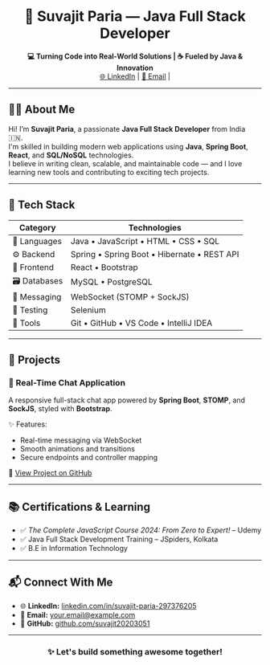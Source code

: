 <h1 align="center">🚀 Suvajit Paria — Java Full Stack Developer</h1>

<p align="center">
  <b>💻 Turning Code into Real-World Solutions | ☕ Fueled by Java & Innovation</b><br>
  <a href="https://www.linkedin.com/in/suvajit-paria-297376205/">🌐 LinkedIn</a> |
  <a href="mailto:suvajitparias@gmail.com">📧 Email</a> |
 
</p>

---

## 🧑‍💻 About Me

Hi! I’m **Suvajit Paria**, a passionate **Java Full Stack Developer** from India 🇮🇳.  
I'm skilled in building modern web applications using **Java**, **Spring Boot**, **React**, and **SQL/NoSQL** technologies.  
I believe in writing clean, scalable, and maintainable code — and I love learning new tools and contributing to exciting tech projects.

---

## 🧰 Tech Stack

| Category        | Technologies |
|----------------|--------------|
| 🧠 Languages    | Java • JavaScript • HTML • CSS • SQL |
| ⚙️ Backend      | Spring • Spring Boot • Hibernate • REST API |
| 🎨 Frontend     | React • Bootstrap |
| 🗃️ Databases    | MySQL • PostgreSQL |
| 🔗 Messaging    | WebSocket (STOMP + SockJS) |
| 🧪 Testing      | Selenium |
| 📁 Tools        | Git • GitHub • VS Code • IntelliJ IDEA |

---

## 📌 Projects

### 💬 Real-Time Chat Application  
A responsive full-stack chat app powered by **Spring Boot**, **STOMP**, and **SockJS**, styled with **Bootstrap**.

✨ Features:
- Real-time messaging via WebSocket
- Smooth animations and transitions
- Secure endpoints and controller mapping

🔗 [View Project on GitHub](https://github.com/suvajit20203051/SPRING-PROJECT)  


---

## 📚 Certifications & Learning

- ✅ _The Complete JavaScript Course 2024: From Zero to Expert!_ – Udemy  
- ✅ Java Full Stack Development Training – JSpiders, Kolkata  
- ✅ B.E in Information Technology

---


## 📬 Connect With Me

- 🌐 **LinkedIn:** [linkedin.com/in/suvajit-paria-297376205](https://www.linkedin.com/in/suvajit-paria-297376205/)  
- 📧 **Email:** your.email@example.com  
- 💾 **GitHub:** [github.com/suvajit20203051](https://github.com/suvajit20203051)

---

<h3 align="center">✨ Let's build something awesome together!</h3>
